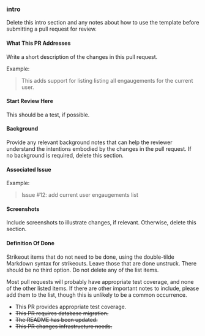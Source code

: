 ### intro

Delete this intro section and any notes about how to use the template before
submitting a pull request for review.

#### What This PR Addresses

Write a short description of the changes in this pull request.

Example:

> This adds support for listing listing all engaugements for the current user.

#### Start Review Here

This should be a test, if possible.

#### Background

Provide any relevant background notes that can help the reviewer understand the
intentions embodied by the changes in the pull request.  If no background is
required, delete this section.

#### Associated Issue

Example:

> Issue #12: add current user engaugements list

#### Screenshots

Include screenshots to illustrate changes, if relevant.  Otherwise, delete this
section.

#### Definition Of Done

Strikeout items that do not need to be done, using the double-tilde Markdown
syntax for strikeouts.  Leave those that are done unstruck.  There should be no
third option.  Do not delete any of the list items.

Most pull requests will probably have appropriate test coverage, and none of
the other listed items.  If there are other important notes to include, please
add them to the list, though this is unlikely to be a common occurrence.

* This PR provides appropriate test coverage.
* ~~This PR requires database migration.~~
* ~~The README has been updated.~~
* ~~This PR changes infrastructure needs.~~
